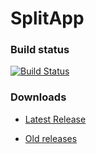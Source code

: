 # SplitApp

### Build status
[![Build Status](https://travis-ci.org/Xero-Hige/SplitApp.svg?branch=master)](https://travis-ci.org/Xero-Hige/SplitApp)

### Downloads

* [Latest Release](https://github.com/Xero-Hige/SplitApp/releases/download/v0.0.15alpha/SplitApp0.0.16alpha.apk)

* [Old releases](https://github.com/Xero-Hige/SplitApp/releases)
